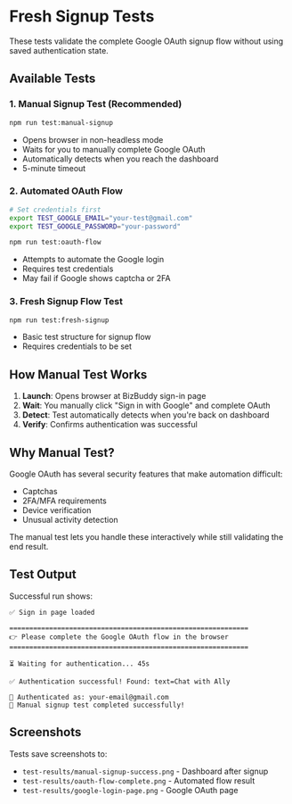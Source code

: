 # Fresh Signup Tests

These tests validate the complete Google OAuth signup flow without using saved authentication state.

## Available Tests

### 1. Manual Signup Test (Recommended)
```bash
npm run test:manual-signup
```
- Opens browser in non-headless mode
- Waits for you to manually complete Google OAuth
- Automatically detects when you reach the dashboard
- 5-minute timeout

### 2. Automated OAuth Flow
```bash
# Set credentials first
export TEST_GOOGLE_EMAIL="your-test@gmail.com"
export TEST_GOOGLE_PASSWORD="your-password"

npm run test:oauth-flow
```
- Attempts to automate the Google login
- Requires test credentials
- May fail if Google shows captcha or 2FA

### 3. Fresh Signup Flow Test
```bash
npm run test:fresh-signup
```
- Basic test structure for signup flow
- Requires credentials to be set

## How Manual Test Works

1. **Launch**: Opens browser at BizBuddy sign-in page
2. **Wait**: You manually click "Sign in with Google" and complete OAuth
3. **Detect**: Test automatically detects when you're back on dashboard
4. **Verify**: Confirms authentication was successful

## Why Manual Test?

Google OAuth has several security features that make automation difficult:
- Captchas
- 2FA/MFA requirements  
- Device verification
- Unusual activity detection

The manual test lets you handle these interactively while still validating the end result.

## Test Output

Successful run shows:
```
✅ Sign in page loaded

============================================================
👉 Please complete the Google OAuth flow in the browser
============================================================

⏳ Waiting for authentication... 45s

✅ Authentication successful! Found: text=Chat with Ally

📧 Authenticated as: your-email@gmail.com
🎉 Manual signup test completed successfully!
```

## Screenshots

Tests save screenshots to:
- `test-results/manual-signup-success.png` - Dashboard after signup
- `test-results/oauth-flow-complete.png` - Automated flow result
- `test-results/google-login-page.png` - Google OAuth page